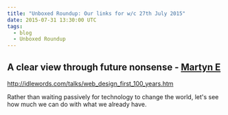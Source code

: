 ```yaml
---
title: "Unboxed Roundup: Our links for w/c 27th July 2015"
date: 2015-07-31 13:30:00 UTC
tags:
  - blog
  - Unboxed Roundup
---
```


## A clear view through future nonsense - [Martyn E](http://www.unboxedconsulting.com/people/martyn-evans)

http://idlewords.com/talks/web_design_first_100_years.htm

Rather than waiting passively for technology to change the world, let's see how much we can do with what we already have.
